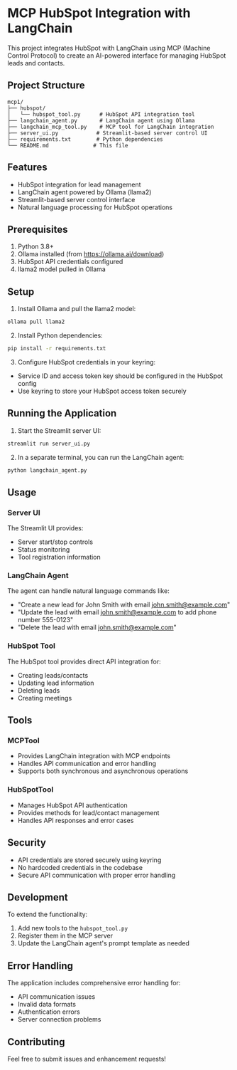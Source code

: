 # MCP HubSpot Integration with LangChain

This project integrates HubSpot with LangChain using MCP (Machine Control Protocol) to create an AI-powered interface for managing HubSpot leads and contacts.

## Project Structure

```
mcp1/
├── hubspot/
│   └── hubspot_tool.py      # HubSpot API integration tool
├── langchain_agent.py       # LangChain agent using Ollama
├── langchain_mcp_tool.py    # MCP tool for LangChain integration
├── server_ui.py            # Streamlit-based server control UI
├── requirements.txt        # Python dependencies
└── README.md              # This file
```

## Features

- HubSpot integration for lead management
- LangChain agent powered by Ollama (llama2)
- Streamlit-based server control interface
- Natural language processing for HubSpot operations

## Prerequisites

1. Python 3.8+
2. Ollama installed (from https://ollama.ai/download)
3. HubSpot API credentials configured
4. llama2 model pulled in Ollama

## Setup

1. Install Ollama and pull the llama2 model:
```bash
ollama pull llama2
```

2. Install Python dependencies:
```bash
pip install -r requirements.txt
```

3. Configure HubSpot credentials in your keyring:
- Service ID and access token key should be configured in the HubSpot config
- Use keyring to store your HubSpot access token securely

## Running the Application

1. Start the Streamlit server UI:
```bash
streamlit run server_ui.py
```

2. In a separate terminal, you can run the LangChain agent:
```bash
python langchain_agent.py
```

## Usage

### Server UI
The Streamlit UI provides:
- Server start/stop controls
- Status monitoring
- Tool registration information

### LangChain Agent
The agent can handle natural language commands like:
- "Create a new lead for John Smith with email john.smith@example.com"
- "Update the lead with email john.smith@example.com to add phone number 555-0123"
- "Delete the lead with email john.smith@example.com"

### HubSpot Tool
The HubSpot tool provides direct API integration for:
- Creating leads/contacts
- Updating lead information
- Deleting leads
- Creating meetings

## Tools

### MCPTool
- Provides LangChain integration with MCP endpoints
- Handles API communication and error handling
- Supports both synchronous and asynchronous operations

### HubSpotTool
- Manages HubSpot API authentication
- Provides methods for lead/contact management
- Handles API responses and error cases

## Security

- API credentials are stored securely using keyring
- No hardcoded credentials in the codebase
- Secure API communication with proper error handling

## Development

To extend the functionality:
1. Add new tools to the `hubspot_tool.py`
2. Register them in the MCP server
3. Update the LangChain agent's prompt template as needed

## Error Handling

The application includes comprehensive error handling for:
- API communication issues
- Invalid data formats
- Authentication errors
- Server connection problems

## Contributing

Feel free to submit issues and enhancement requests! 